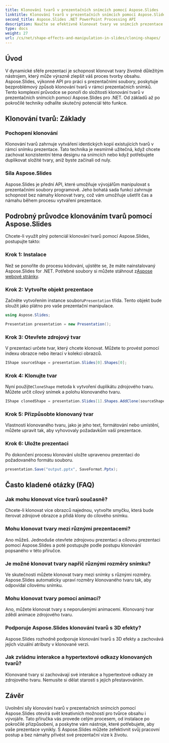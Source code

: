 ```yaml
---
title: Klonování tvarů v prezentačních snímcích pomocí Aspose.Slides
linktitle: Klonování tvarů v prezentačních snímcích pomocí Aspose.Slides
second_title: Aspose.Slides .NET PowerPoint Processing API
description: Naučte se efektivně klonovat tvary ve snímcích prezentace pomocí Aspose.Slides API. Snadno vytvářejte dynamické prezentace. Prozkoumejte podrobného průvodce, často kladené dotazy a další.
type: docs
weight: 27
url: /cs/net/shape-effects-and-manipulation-in-slides/cloning-shapes/
---
```


## Úvod

V dynamické sféře prezentací je schopnost klonovat tvary životně důležitým nástrojem, který může výrazně zlepšit váš proces tvorby obsahu. Aspose.Slides, výkonné API pro práci s prezentačními soubory, poskytuje bezproblémový způsob klonování tvarů v rámci prezentačních snímků. Tento komplexní průvodce se ponoří do složitosti klonování tvarů v prezentačních snímcích pomocí Aspose.Slides pro .NET. Od základů až po pokročilé techniky odhalíte skutečný potenciál této funkce.

## Klonování tvarů: Základy

### Pochopení klonování

Klonování tvarů zahrnuje vytváření identických kopií existujících tvarů v rámci snímku prezentace. Tato technika je nesmírně užitečná, když chcete zachovat konzistentní téma designu na snímcích nebo když potřebujete duplikovat složité tvary, aniž byste začínali od nuly.

### Síla Aspose.Slides

Aspose.Slides je přední API, které umožňuje vývojářům manipulovat s prezentačními soubory programově. Jeho bohatá sada funkcí zahrnuje schopnost bez námahy klonovat tvary, což vám umožňuje ušetřit čas a námahu během procesu vytváření prezentace.

## Podrobný průvodce klonováním tvarů pomocí Aspose.Slides

Chcete-li využít plný potenciál klonování tvarů pomocí Aspose.Slides, postupujte takto:

### Krok 1: Instalace

 Než se ponoříte do procesu kódování, ujistěte se, že máte nainstalovaný Aspose.Slides for .NET. Potřebné soubory si můžete stáhnout z[Aspose webové stránky](https://releases.aspose.com/slides/net/).

### Krok 2: Vytvořte objekt prezentace

 Začněte vytvořením instance souboru`Presentation` třída. Tento objekt bude sloužit jako plátno pro vaše prezentační manipulace.

```csharp
using Aspose.Slides;

Presentation presentation = new Presentation();
```

### Krok 3: Otevřete zdrojový tvar

V prezentaci určete tvar, který chcete klonovat. Můžete to provést pomocí indexu obrazce nebo iterací v kolekci obrazců.

```csharp
IShape sourceShape = presentation.Slides[0].Shapes[0];
```

### Krok 4: Klonujte tvar

 Nyní použijte`CloneShape` metoda k vytvoření duplikátu zdrojového tvaru. Můžete určit cílový snímek a polohu klonovaného tvaru.

```csharp
IShape clonedShape = presentation.Slides[1].Shapes.AddClone(sourceShape, x, y, width, height);
```

### Krok 5: Přizpůsobte klonovaný tvar

Vlastnosti klonovaného tvaru, jako je jeho text, formátování nebo umístění, můžete upravit tak, aby vyhovovaly požadavkům vaší prezentace.

### Krok 6: Uložte prezentaci

Po dokončení procesu klonování uložte upravenou prezentaci do požadovaného formátu souboru.

```csharp
presentation.Save("output.pptx", SaveFormat.Pptx);
```

## Často kladené otázky (FAQ)

### Jak mohu klonovat více tvarů současně?

Chcete-li klonovat více obrazců najednou, vytvořte smyčku, která bude iterovat zdrojové obrazce a přidá klony do cílového snímku.

### Mohu klonovat tvary mezi různými prezentacemi?

Ano můžeš. Jednoduše otevřete zdrojovou prezentaci a cílovou prezentaci pomocí Aspose.Slides a poté postupujte podle postupu klonování popsaného v této příručce.

### Je možné klonovat tvary napříč různými rozměry snímku?

Ve skutečnosti můžete klonovat tvary mezi snímky s různými rozměry. Aspose.Slides automaticky upraví rozměry klonovaného tvaru tak, aby odpovídal cílovému snímku.

### Mohu klonovat tvary pomocí animací?

Ano, můžete klonovat tvary s neporušenými animacemi. Klonovaný tvar zdědí animace zdrojového tvaru.

### Podporuje Aspose.Slides klonování tvarů s 3D efekty?

Aspose.Slides rozhodně podporuje klonování tvarů s 3D efekty a zachovává jejich vizuální atributy v klonované verzi.

### Jak zvládnu interakce a hypertextové odkazy klonovaných tvarů?

Klonované tvary si zachovávají své interakce a hypertextové odkazy ze zdrojového tvaru. Nemusíte si dělat starosti s jejich přestavováním.

## Závěr

Uvolnění síly klonování tvarů v prezentačních snímcích pomocí Aspose.Slides otevírá svět kreativních možností pro tvůrce obsahu i vývojáře. Tato příručka vás provede celým procesem, od instalace po pokročilé přizpůsobení, a poskytne vám nástroje, které potřebujete, aby vaše prezentace vynikly. S Aspose.Slides můžete zefektivnit svůj pracovní postup a bez námahy přivést své prezentační vize k životu.